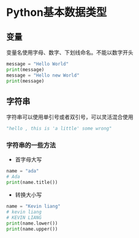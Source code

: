 # Python基本数据类型

## 变量

变量名使用字母、数字、下划线命名。不能以数字开头

```python
message = "Hello World"
print(message)
message = "Hello new World"
print(message)
```

## 字符串

字符串可以使用单引号或者双引号，可以灵活混合使用

```python
"hello , this is 'a little' some wrong"
```

### 字符串的一些方法

* 首字母大写

```python
name = "ada"
# Ada 
print(name.title())
```

* 转换大小写

```python
name = "Kevin liang"
# kevin liang
# KEVIN LIANG
print(name.lower())
print(name.upper())
```

